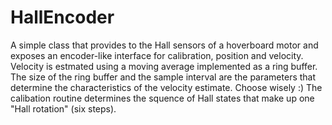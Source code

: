 # HallEncoder

A simple class that provides to the Hall sensors of a hoverboard motor and exposes an encoder-like interface for calibration, position and velocity.
Velocity is estmated using a moving average implemented as a ring buffer. 
The size of the ring buffer and the sample interval are the parameters that determine the characteristics of the velocity estimate. Choose wisely :)
The calibation routine determines the squence of Hall states that make up one "Hall rotation" (six steps).
